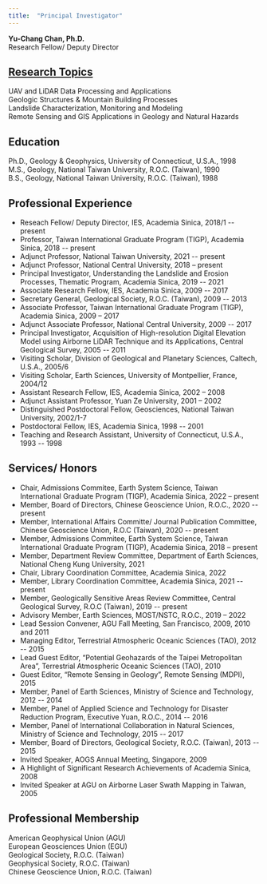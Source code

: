 ```yaml
---
title:  "Principal Investigator"
---
```


**Yu-Chang Chan, Ph.D.**  
Research Fellow/ Deputy Director   

## [Research Topics](Topics.md)  
UAV and LiDAR Data Processing and Applications  
Geologic Structures & Mountain Building Processes  
Landslide Characterization, Monitoring and Modeling  
Remote Sensing and GIS Applications in Geology and Natural Hazards    
  
  
## Education  
Ph.D., Geology & Geophysics, University of Connecticut, U.S.A., 1998  
M.S., Geology, National Taiwan University, R.O.C. (Taiwan), 1990  
B.S., Geology, National Taiwan University, R.O.C. (Taiwan), 1988  
  
## Professional Experience
* Reseach Fellow/ Deputy Director, IES, Academia Sinica, 2018/1 -- present
* Professor, Taiwan International Graduate Program (TIGP), Academia Sinica, 2018 -- present
* Adjunct Professor, National Taiwan University, 2021 -- present
* Adjunct Professor, National Central University, 2018 – present
* Principal Investigator, Understanding the Landslide and Erosion Processes, Thematic Program, Academia Sinica, 2019 -- 2021
* Associate Research Fellow, IES, Academia Sinica, 2009 -- 2017
* Secretary General, Geological Society, R.O.C. (Taiwan), 2009 -- 2013
* Associate Professor, Taiwan International Graduate Program (TIGP), Academia Sinica, 2009 – 2017
* Adjunct Associate Professor, National Central University, 2009 -- 2017
* Principal Investigator, Acquisition of High-resolution Digital Elevation Model using Airborne LiDAR Technique and its Applications, Central Geological Survey, 2005 -- 2011
* Visiting Scholar, Division of Geological and Planetary Sciences, Caltech, U.S.A., 2005/6
* Visiting Scholar, Earth Sciences, University of Montpellier, France, 2004/12
* Assistant Research Fellow, IES, Academia Sinica, 2002 – 2008
* Adjunct Assistant Professor, Yuan Ze University, 2001 – 2002
* Distinguished Postdoctoral Fellow, Geosciences, National Taiwan University, 2002/1-7
* Postdoctoral Fellow, IES, Academia Sinica, 1998 -- 2001
* Teaching and Research Assistant, University of Connecticut, U.S.A., 1993 -- 1998

  
## Services/ Honors
* Chair, Admissions Commitee, Earth System Science, Taiwan International Graduate Program (TIGP), Academia Sinica, 2022 – present
* Member, Board of Directors, Chinese Geoscience Union, R.O.C., 2020 -- present 
* Member, International Affairs Committe/ Journal Publication Committee, Chinese Geoscience Union, R.O.C (Taiwan), 2020 -- present
* Member, Admissions Commitee, Earth System Science, Taiwan International Graduate Program (TIGP), Academia Sinica, 2018 – present
* Member, Department Review Committee, Department of Earth Sciences, National Cheng Kung University, 2021
* Chair, Library Coordination Committee, Academia Sinica, 2022
* Member, Library Coordination Committee, Academia Sinica, 2021 -- present
* Member, Geologically Sensitive Areas Review Committee, Central Geological Survey, R.O.C (Taiwan), 2019 -- present
* Advisory Member, Earth Sciences, MOST/NSTC, R.O.C., 2019 – 2022
* Lead Session Convener, AGU Fall Meeting, San Francisco, 2009, 2010 and 2011
* Managing Editor, Terrestrial Atmospheric Oceanic Sciences (TAO), 2012 -- 2015
* Lead Guest Editor, “Potential Geohazards of the Taipei Metropolitan Area”, Terrestrial Atmospheric Oceanic Sciences (TAO), 2010
* Guest Editor, “Remote Sensing in Geology”, Remote Sensing (MDPI), 2015 
* Member, Panel of Earth Sciences, Ministry of Science and Technology, 2012 -- 2014
* Member, Panel of Applied Science and Technology for Disaster Reduction Program, Executive Yuan, R.O.C., 2014 -- 2016
* Member, Panel of International Collaboration in Natural Sciences, Ministry of Science and Technology, 2015 -- 2017
* Member, Board of Directors, Geological Society, R.O.C. (Taiwan), 2013 -- 2015
* Invited Speaker, AOGS Annual Meeting, Singapore, 2009
* A Highlight of Significant Research Achievements of Academia Sinica, 2008
* Invited Speaker at AGU on Airborne Laser Swath Mapping in Taiwan, 2005
    
## Professional Membership  
American Geophysical Union (AGU)  
European Geosciences Union (EGU)  
Geological Society, R.O.C. (Taiwan)  
Geophysical Society, R.O.C. (Taiwan)  
Chinese Geoscience Union, R.O.C. (Taiwan)  
